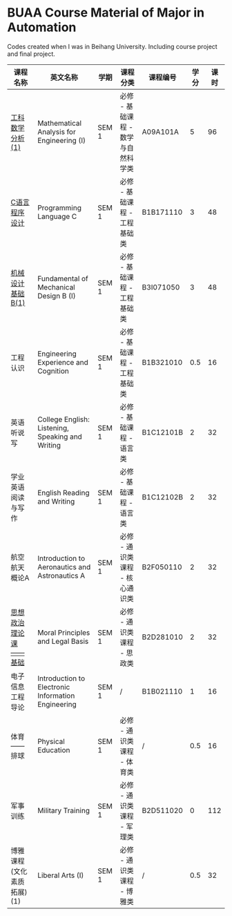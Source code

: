 # BUAA Course Material of Major in Automation

Codes created when I was in Beihang University.
Including course project and final project.

| 课程名称 | 英文名称 | 学期 | 课程分类 | 课程编号 | 学分 | 课时 |
| ------ | -------- | -------- | ------ | ------- | --- | --- |
| [工科数学分析(1)][1] | Mathematical Analysis for Engineering (I) | SEM 1 | 必修 - 基础课程 - 数学与自然科学类 | A09A101A | 5 | 96 |
| [C语言程序设计][2] | Programming Language C | SEM 1 | 必修 - 基础课程 - 工程基础类 | B1B171110 | 3 | 48 |
| [机械设计基础B(1)][3] | Fundamental of Mechanical Design B (I) | SEM 1 | 必修 - 基础课程 - 工程基础类 | B3I071050 | 3 | 48 |
| 工程认识 | Engineering Experience and Cognition | SEM 1 | 必修 - 基础课程 - 工程基础类 | B1B321010 | 0.5 | 16 |
| 英语听说写 | College English: Listening, Speaking and Writing | SEM 1 | 必修 - 基础课程 - 语言类 | B1C12101B | 2 | 32 |
| 学业英语阅读与写作 | English Reading and Writing | SEM 1 | 必修 - 基础课程 - 语言类 | B1C12102B | 2 | 32 |
| 航空航天概论A | Introduction to Aeronautics and Astronautics A | SEM 1 | 必修 - 通识类课程 - 核心通识类 | B2F050110 | 2 | 32 |
| [思想政治理论课——基础][4] | Moral Principles and Legal Basis | SEM 1 | 必修 - 通识类课程 - 思政类 | B2D281010 | 2 | 32 |
| 电子信息工程导论 | Introduction to Electronic Information Engineering | SEM 1 | / | B1B021110 | 1 | 16 |
| 体育——排球 | Physical Education | SEM 1 | 必修 - 通识类课程 - 体育类 | / | 0.5 | 16 |
| 军事训练 | Military Training | SEM 1 | 必修 - 通识类课程 - 军理类 | B2D511020 | 0 | 112 |
| 博雅课程(文化素质拓展)(1) | Liberal Arts (I) | SEM 1 | 必修 - 通识类课程 - 博雅类 | / | 0.5 | 32 |

[1]: https://github.com/AccSrd/BUAA_Course_Automation/tree/main/Compulsory%20Courses%20%E5%BF%85%E4%BF%AE%E8%AF%BE%E7%A8%8B%20-%20Automation%203%E7%B3%BB/SEM1%20-%20%E5%B7%A5%E7%A7%91%E6%95%B0%E5%AD%A6%E5%88%86%E6%9E%90(1)%20Mathematical%20Analysis%20for%20Engineering%20(I)

[2]: https://github.com/AccSrd/BUAA_Course_Automation/tree/main/Compulsory%20Courses%20%E5%BF%85%E4%BF%AE%E8%AF%BE%E7%A8%8B%20-%20Automation%203%E7%B3%BB/SEM1%20-%20C%E8%AF%AD%E8%A8%80%E7%A8%8B%E5%BA%8F%E8%AE%BE%E8%AE%A1%20Programming%20Language%20C

[3]: https://github.com/AccSrd/BUAA_Course_Automation/tree/main/Compulsory%20Courses%20%E5%BF%85%E4%BF%AE%E8%AF%BE%E7%A8%8B%20-%20Automation%203%E7%B3%BB/SEM1%20-%20%E6%9C%BA%E6%A2%B0%E8%AE%BE%E8%AE%A1%E5%9F%BA%E7%A1%80B(1)%20Fundamental%20of%20Mechanical%20Design%20B%20(I)

[4]: https://github.com/AccSrd/BUAA_Course_Automation/tree/main/Compulsory%20Courses%20%E5%BF%85%E4%BF%AE%E8%AF%BE%E7%A8%8B%20-%20Automation%203%E7%B3%BB/SEM1%20-%20%E6%80%9D%E6%83%B3%E6%94%BF%E6%B2%BB%E7%90%86%E8%AE%BA%E8%AF%BE%20%E2%80%94%20%E5%9F%BA%E7%A1%80%20Moral%20Principles%20and%20Legal%20Basis
